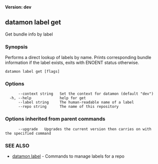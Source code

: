 **Version: dev**

## datamon label get

Get bundle info by label

### Synopsis

Performs a direct lookup of labels by name.
Prints corresponding bundle information if the label exists,
exits with ENOENT status otherwise.

```
datamon label get [flags]
```

### Options

```
      --context string   Set the context for datamon (default "dev")
  -h, --help             help for get
      --label string     The human-readable name of a label
      --repo string      The name of this repository
```

### Options inherited from parent commands

```
      --upgrade   Upgrades the current version then carries on with the specified command
```

### SEE ALSO

* [datamon label](datamon_label.md)	 - Commands to manage labels for a repo

